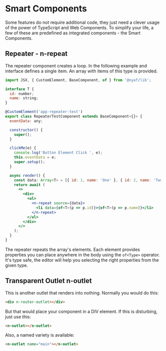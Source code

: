 # Smart Components

Some features do not require additional code, they just need a clever usage of the power of TypeScript and Web Components. To simplify your life, a few of these are predefined as integrated components - the Smart Components.

## Repeater - n-repeat

The repeater component creates a loop. In the following example and interface defines a single item. An array with items of this type is provided.

~~~jsx
import JSX, { CustomElement, BaseComponent, of } from '@nyaf/lib';

interface T {
  id: number;
  name: string;
}

@CustomElement('app-repeater-test')
export class RepeaterTestComponent extends BaseComponent<{}> {
  eventData: any;

  constructor() {
    super();
  }

  clickMe(e) {
    console.log('Button Element Click ', e);
    this.eventData = e;
    super.setup();
  }

  async render() {
    const data: Array<T> = [{ id: 1, name: 'One' }, { id: 2, name: 'Two' }, { id: 3, name: 'Three' }]
    return await (
      <>
        <div>
          <ul>
            <n-repeat source={data}>
              <li data={of<T>(p => p.id)}>{of<T>(p => p.name)}</li>
            </n-repeat>
          </ul>
        </div>
      </>
    );
  }
}
~~~

The repeater repeats the array's elements. Each element provides properties you can place anywhere in the body using the `of<Type>` operator. It's type safe, the editor will help you selecting the right properties from the given type.

## Transparent Outlet n-outlet

This is another outlet that renders into nothing. Normally you would do this:

~~~html
<div n-router-outlet></div>
~~~

But that would place your component in a DIV element. If this is disturbing, just use this:

~~~html
<n-outlet></n-outlet>
~~~

Also, a named variety is available:

~~~html
<n-outlet name="main"></n-outlet>
~~~





